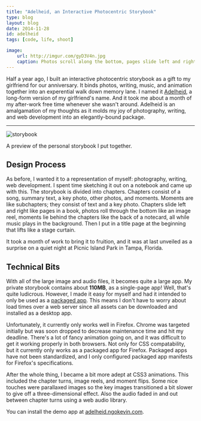 ```yaml
---
title: "Adelheid, an Interactive Photocentric Storybook"
type: blog
layout: blog
date: 2014-11-28
id: adelheid
tags: [code, life, shoot]

image:
    url: http://imgur.com/gyD3V4n.jpg
    caption: Photos scroll along the bottom, pages slide left and right.
---
```


Half a year ago, I built an interactive photocentric storybook as a gift to my
girlfriend for our anniversary. It binds photos, writing, music, and animation
together into an experential walk down memory lane. I named it
[Adelheid](http://github.com/ngokevin/adelheid), a long-form version of my
girlfriend's name. And it took me about a month of my after-work free time
whenever she wasn't around. Adelheid is an amalgamation of my thoughts as it
molds my joy of photography, writing, and web development
into an elegantly-bound package.

---

![storybook](http://i.imgur.com/dHUr9nR.gif)
<div class="page-caption"><span>
  A preview of the personal storybook I put together.
</span></div>

## Design Process

As before, I wanted it to a representation of myself: photography, writing, web
development. I spent time sketching it out on a notebook and came up with this.
The storybook is divided into chapters. Chapters consist of a song, summary
text, a key photo, other photos, and moments. Moments are like subchapters;
they consist of text and a key photo. Chapters slide left and right like pages
in a book, photos roll through the bottom like an image reel, moments lie
behind the chapters like the back of a notecard, all while music plays in the
background. Then I put in a title page at the beginning that lifts like a stage
curtain.

It took a month of work to bring it to fruition, and it was at last unveiled as
a surprise on a quiet night at Picnic Island Park in Tampa, Florida.

## Technical Bits

With all of the large image and audio files, it becomes quite a large app. My
private storybook contains about **110MB**, as a single-page app! Well, that's
quite ludicrous. However, I made it easy for myself and had it intended to only
be used as a [packaged app](https://developer.mozilla.org/Marketplace/Options/Packaged_apps).
This means I don't have to worry about load times over a web server since all
assets can be downloaded and installed as a desktop app.

Unfortunately, it currently only works well in Firefox. Chrome was targeted
initially but was soon dropped to decrease maintenance time and hit my
deadline. There's a lot of fancy animation going on, and it was difficult to
get it working properly in both browsers. Not only for CSS compatability, but
it currently only works as a packaged app for Firefox. Packaged apps have not
been standardized, and I only configured packaged app manifests for Firefox's
specifications.

After the whole thing, I became a bit more adept at CSS3 animations. This
included the chapter turns, image reels, and moment flips.  Some nice touches
were parallaxed images so the key images transitioned a bit slower to give off
a three-dimensional effect. Also the audio faded in and out between chapter
turns using a web audio library.

You can install the demo app at
[adelheid.ngokevin.com](http://adelheid.ngokevin.com).
